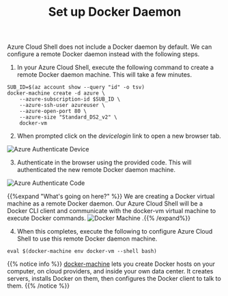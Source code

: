 ﻿---
title: "Set up Docker Daemon"
chapter: false
weight: 415
pre: "<b>4.1.5 </b>"
---

Azure Cloud Shell does not include a Docker daemon by default. We can configure a remote Docker daemon instead with the following steps.

1. In your Azure Cloud Shell, execute the following command to create a remote Docker daemon machine. This will take a few minutes.

```
SUB_ID=$(az account show --query "id" -o tsv)
docker-machine create -d azure \
    --azure-subscription-id $SUB_ID \
    --azure-ssh-user azureuser \
    --azure-open-port 80 \
    --azure-size "Standard_DS2_v2" \
    docker-vm
```

2. When prompted click on the _devicelogin_ link to open a new browser tab.

![Azure Authenticate Device](/images/azure-authenticate-device.png)

3. Authenticate in the browser using the provided code. This will authenticated the new remote Docker daemon machine.

![Azure Authenticate Code](/images/azure-az-login-code.png)

{{%expand "What's going on here?" %}}
We are creating a Docker virtual machine as a remote Docker daemon. Our Azure Cloud Shell will be a Docker CLI client and communicate with the docker-vm virtual machine to execute Docker commands.
![Docker Machine](/images/docker-machine.png)
.{{% /expand%}}

4. When this completes, execute the following to configure Azure Cloud Shell to use this remote Docker daemon machine.

``
eval $(docker-machine env docker-vm --shell bash)
``

{{% notice info %}}
[docker-machine](https://docs.docker.com/machine/) lets you create Docker hosts on your computer, on cloud providers, and inside your own data center. It creates servers, installs Docker on them, then configures the Docker client to talk to them.
{{% /notice %}}

